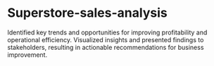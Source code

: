 # Superstore-sales-analysis
Identified key trends and opportunities for improving profitability  and operational efficiency. Visualized insights and presented findings to  stakeholders, resulting in actionable recommendations for business  improvement.
